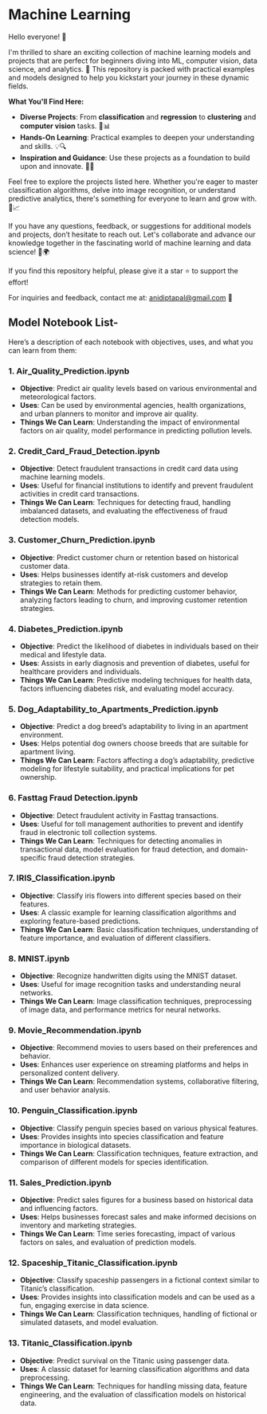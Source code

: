# Machine Learning 

Hello everyone! 👋

I'm thrilled to share an exciting collection of machine learning models and projects that are perfect for beginners diving into ML, computer vision, data science, and analytics. 🚀 This repository is packed with practical examples and models designed to help you kickstart your journey in these dynamic fields.

**What You'll Find Here:**
- **Diverse Projects**: From **classification** and **regression** to **clustering** and **computer vision** tasks. 🧠📊
- **Hands-On Learning**: Practical examples to deepen your understanding and skills. 💡🔍
- **Inspiration and Guidance**: Use these projects as a foundation to build upon and innovate. 🌟🚀

Feel free to explore the projects listed here. Whether you're eager to master classification algorithms, delve into image recognition, or understand predictive analytics, there's something for everyone to learn and grow with. 🌱📈

If you have any questions, feedback, or suggestions for additional models and projects, don’t hesitate to reach out. Let's collaborate and advance our knowledge together in the fascinating world of machine learning and data science! 🤝🌍

If you find this repository helpful, please give it a star ⭐ to support the effort!

For inquiries and feedback, contact me at: [anidiptapal@gmail.com](mailto:anidiptapal@gmail.com) 📧


## Model Notebook List-
Here’s a description of each notebook with objectives, uses, and what you can learn from them:

### 1. **Air_Quality_Prediction.ipynb**
   - **Objective**: Predict air quality levels based on various environmental and meteorological factors.
   - **Uses**: Can be used by environmental agencies, health organizations, and urban planners to monitor and improve air quality.
   - **Things We Can Learn**: Understanding the impact of environmental factors on air quality, model performance in predicting pollution levels.

### 2. **Credit_Card_Fraud_Detection.ipynb**
   - **Objective**: Detect fraudulent transactions in credit card data using machine learning models.
   - **Uses**: Useful for financial institutions to identify and prevent fraudulent activities in credit card transactions.
   - **Things We Can Learn**: Techniques for detecting fraud, handling imbalanced datasets, and evaluating the effectiveness of fraud detection models.

### 3. **Customer_Churn_Prediction.ipynb**
   - **Objective**: Predict customer churn or retention based on historical customer data.
   - **Uses**: Helps businesses identify at-risk customers and develop strategies to retain them.
   - **Things We Can Learn**: Methods for predicting customer behavior, analyzing factors leading to churn, and improving customer retention strategies.

### 4. **Diabetes_Prediction.ipynb**
   - **Objective**: Predict the likelihood of diabetes in individuals based on their medical and lifestyle data.
   - **Uses**: Assists in early diagnosis and prevention of diabetes, useful for healthcare providers and individuals.
   - **Things We Can Learn**: Predictive modeling techniques for health data, factors influencing diabetes risk, and evaluating model accuracy.

### 5. **Dog_Adaptability_to_Apartments_Prediction.ipynb**
   - **Objective**: Predict a dog breed’s adaptability to living in an apartment environment.
   - **Uses**: Helps potential dog owners choose breeds that are suitable for apartment living.
   - **Things We Can Learn**: Factors affecting a dog’s adaptability, predictive modeling for lifestyle suitability, and practical implications for pet ownership.

### 6. **Fasttag Fraud Detection.ipynb**
   - **Objective**: Detect fraudulent activity in Fasttag transactions.
   - **Uses**: Useful for toll management authorities to prevent and identify fraud in electronic toll collection systems.
   - **Things We Can Learn**: Techniques for detecting anomalies in transactional data, model evaluation for fraud detection, and domain-specific fraud detection strategies.

### 7. **IRIS_Classification.ipynb**
   - **Objective**: Classify iris flowers into different species based on their features.
   - **Uses**: A classic example for learning classification algorithms and exploring feature-based predictions.
   - **Things We Can Learn**: Basic classification techniques, understanding of feature importance, and evaluation of different classifiers.

### 8. **MNIST.ipynb**
   - **Objective**: Recognize handwritten digits using the MNIST dataset.
   - **Uses**: Useful for image recognition tasks and understanding neural networks.
   - **Things We Can Learn**: Image classification techniques, preprocessing of image data, and performance metrics for neural networks.

### 9. **Movie_Recommendation.ipynb**
   - **Objective**: Recommend movies to users based on their preferences and behavior.
   - **Uses**: Enhances user experience on streaming platforms and helps in personalized content delivery.
   - **Things We Can Learn**: Recommendation systems, collaborative filtering, and user behavior analysis.

### 10. **Penguin_Classification.ipynb**
   - **Objective**: Classify penguin species based on various physical features.
   - **Uses**: Provides insights into species classification and feature importance in biological datasets.
   - **Things We Can Learn**: Classification techniques, feature extraction, and comparison of different models for species identification.

### 11. **Sales_Prediction.ipynb**
   - **Objective**: Predict sales figures for a business based on historical data and influencing factors.
   - **Uses**: Helps businesses forecast sales and make informed decisions on inventory and marketing strategies.
   - **Things We Can Learn**: Time series forecasting, impact of various factors on sales, and evaluation of prediction models.

### 12. **Spaceship_Titanic_Classification.ipynb**
   - **Objective**: Classify spaceship passengers in a fictional context similar to Titanic’s classification.
   - **Uses**: Provides insights into classification models and can be used as a fun, engaging exercise in data science.
   - **Things We Can Learn**: Classification techniques, handling of fictional or simulated datasets, and model evaluation.

### 13. **Titanic_Classification.ipynb**
   - **Objective**: Predict survival on the Titanic using passenger data.
   - **Uses**: A classic dataset for learning classification algorithms and data preprocessing.
   - **Things We Can Learn**: Techniques for handling missing data, feature engineering, and the evaluation of classification models on historical data.
